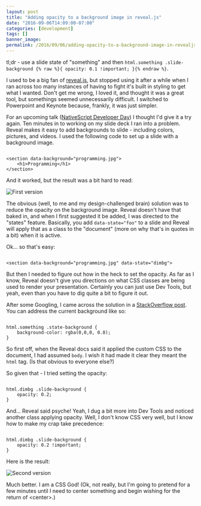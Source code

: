 ```yaml
---
layout: post
title: "Adding opacity to a background image in reveal.js"
date: "2016-09-06T14:09:00-07:00"
categories: [development]
tags: []
banner_image: 
permalink: /2016/09/06/adding-opacity-to-a-background-image-in-revealjs
---
```


tl;dr - use a slide state of "something" and then `html.something .slide-background {% raw %}{ opacity: 0.1 !important; }{% endraw %}`. 

I used to be a big fan of [reveal.js](https://github.com/hakimel/reveal.js), but stopped using it after a while when I ran across too many instances of having to fight it's built in styling to get what I wanted. Don't get me wrong, I loved it, and thought it was a great tool, but somethings seemed unnecessarily difficult. I switched to Powerpoint and Keynote because, frankly, it was just simpler. 

<!--more-->

For an upcoming talk ([NativeScript Developer Day](http://developerday.nativescript.org/)) I thought I'd give it a try again. Ten minutes in to working on my slide deck I ran into a problem. Reveal makes it easy to add backgrounds to slide - including colors, pictures, and videos. I used the following code to set up a slide with a background image.

<pre><code class="language-javascript">
&lt;section data-background=&quot;programming.jpg&quot;&gt;
	&lt;h1&gt;Programming&lt;&#x2F;h1&gt;
&lt;&#x2F;section&gt;
</code></pre>

And it worked, but the result was a bit hard to read:

![First version](https://static.raymondcamden.com/images/2016/09/reveal1.png)

The obvious (well, to me and my design-challenged brain) solution was to reduce the opacity on the background image. Reveal doesn't have that baked in, and when I first suggested it be added, I was directed to the "states" feature. Basically, you add `data-state="foo"` to a slide and Reveal will apply that as a class to the "document" (more on why that's in quotes in a bit) when it is active.

Ok... so that's easy:

<pre><code class="language-javascript">
&lt;section data-background=&quot;programming.jpg&quot; data-state=&quot;dimbg&quot;&gt;
</code></pre>

But then I needed to figure out how in the heck to set the opacity. As far as I know, Reveal doesn't give you directions on what CSS classes are being used to render your presentation. Certainly you can just use Dev Tools, but yeah, even than you have to dig quite a bit to figure it out. 

After some Googling, I came across the solution in a [StackOverflow post](http://stackoverflow.com/a/15327153/52160). You can address the current background like so:

<pre><code class="language-javascript">
html.something .state-background {
    background-color: rgba(0,0,0, 0.8);
}
</code></pre>

So first off, when the Reveal docs said it applied the custom CSS to the document, I had assumed `body`. I wish it had made it clear they meant the `html` tag. (Is that obvious to everyone else?)

So given that - I tried setting the opacity:

<pre><code class="language-javascript">
html.dimbg .slide-background {
	opacity: 0.2;
}
</code></pre>

And... Reveal said psyche! Yeah, I dug a bit more into Dev Tools and noticed another class applying opacity. Well, I don't know CSS very well, but I know how to make my crap take precedence:

<pre><code class="language-javascript">
html.dimbg .slide-background {
	opacity: 0.2 !important;
}
</code></pre>

Here is the result:

![Second version](https://static.raymondcamden.com/images/2016/09/reveal2.jpg)

Much better. I am a CSS God! (Ok, not really, but I'm going to pretend for a few minutes until I need to center something and begin wishing for the return of &lt;center&gt;.)
